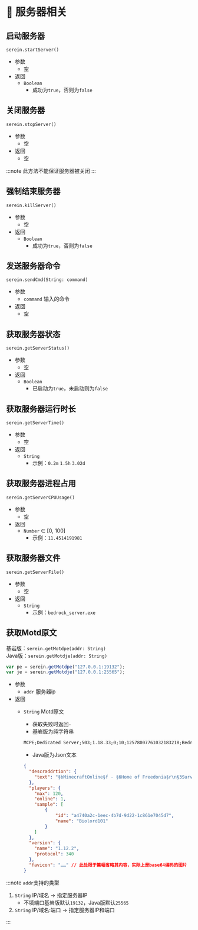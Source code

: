 # 📡 服务器相关

## 启动服务器

`serein.startServer()`

- 参数
  - 空
- 返回
  - `Boolean`
    - 成功为`true`，否则为`false`

## 关闭服务器

`serein.stopServer()`

- 参数
  - 空
- 返回
  - 空

:::note
此方法不能保证服务器被关闭
:::

## 强制结束服务器

`serein.killServer()`

- 参数
  - 空
- 返回
  - `Boolean`
    - 成功为`true`，否则为`false`

## 发送服务器命令

`serein.sendCmd(String: command)`

- 参数
  - `command` 输入的命令
- 返回
  - 空

## 获取服务器状态

`serein.getServerStatus()`

- 参数
  - 空
- 返回
  - `Boolean`
    - 已启动为`true`，未启动则为`false`

## 获取服务器运行时长

`serein.getServerTime()`

- 参数
  - 空
- 返回
  - `String`
    - 示例：`0.2m` `1.5h` `3.02d`

## 获取服务器进程占用

`serein.getServerCPUUsage()`

- 参数
  - 空
- 返回
  - `Number` ∈ [0, 100]
    - 示例：`11.4514191981`

## 获取服务器文件

`serein.getServerFile()`

- 参数
  - 空
- 返回
  - `String`
    - 示例：`bedrock_server.exe`

## 获取Motd原文

基岩版：`serein.getMotdpe(addr: String)`  
Java版：`serein.getMotdje(addr: String)`

```js
var pe = serein.getMotdpe("127.0.0.1:19132");
var je = serein.getMotdje("127.0.0.1:25565");
```

- 参数
  - `addr` 服务器ip
- 返回
  - `String` Motd原文
    - 获取失败时返回`-`
    - 基岩版为纯字符串

    ```txt
    MCPE;Dedicated Server;503;1.18.33;0;10;12578007761032183218;Bedrock level;Survival;1;19132;19133;
    ```

    - Java版为Json文本

    ```json
    {
      "descraddrtion": {
        "text": "§bMinecraftOnline§f - §6Home of Freedonia§r\n§3Survival, Without the Grief!"
      },
      "players": {
        "max": 120,
        "online": 1,
        "sample": [
            {
                "id": "a4740a2c-1eec-4b7d-9d22-1c861e7045d7",
                "name": "Biolord101"
            }
        ]
      },
      "version": {
        "name": "1.12.2",
        "protocol": 340
      },
      "favicon": "……" // 此处限于篇幅省略其内容，实际上是base64编码的图片
    }
    ```

:::note
`addr`支持的类型

1. `String` IP/域名 -> 指定服务器IP
   - 不填端口基岩版默认`19132`，Java版默认`25565`
2. `String` IP/域名:端口 -> 指定服务器IP和端口

:::
